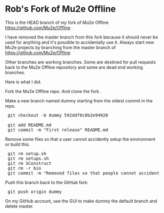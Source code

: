 # Rob's Fork of Mu2e Offline

This is the HEAD branch of my fork of Mu2e Offline https://github.com/Mu2e/Offline .

I have removed the master branch from this fork because it should never be
used for anything and it's possible to accidentally use it.  Always
start new Mu2e projects by branching from the master branch of
https://github.com/Mu2e/Offline


Other branches are working branches.  Some are destined for pull requests
back to the Mu2e Offline repository and some are dead end working branches.

Here is what I did.

Fork the Mu2e Offline repo.  And clone the fork.

Make a new branch named dummy starting from the oldest commit in the repo.
<pre>
 git checkout -b dummy 592ddf8c0b2e94920
</pre?

Add README.md (this file) to tell the story.

<pre>
 git add README.md
 git commit -m "First release" README.md
</pre>

Remove some files so that a user cannot accidently setup the environment or build this.
<pre>
 git rm setup.sh
 git rm setups.sh
 git rm SConstruct
 git rm -r bin
 git commit -m "Removed files so that people cannot accidentally setup this version." -a
</pre>

Push this branch back to the GitHub fork:

<pre>
 git push origin dummy
</pre>

On my GitHub account, use the GUI to make dummy the default branch and delete master.



